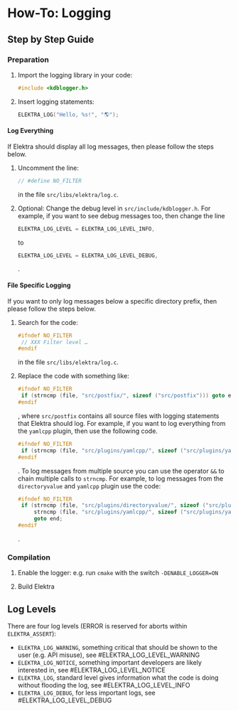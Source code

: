 # How-To: Logging

## Step by Step Guide

### Preparation

1. Import the logging library in your code:

   ```c
   #include <kdblogger.h>
   ```

2. Insert logging statements:

   ```c
   ELEKTRA_LOG("Hello, %s!", "🌎");
   ```

#### Log Everything

If Elektra should display all log messages, then please follow the steps below.

1. Uncomment the line:

   ```c
   // #define NO_FILTER
   ```

   in the file `src/libs/elektra/log.c`.

2. Optional: Change the debug level in `src/include/kdblogger.h`. For example, if you want to see debug messages too, then change the line

   ```c
   ELEKTRA_LOG_LEVEL = ELEKTRA_LOG_LEVEL_INFO,
   ```

   to

   ```c
   ELEKTRA_LOG_LEVEL = ELEKTRA_LOG_LEVEL_DEBUG,
   ```

   .

#### File Specific Logging

If you want to only log messages below a specific directory prefix, then please follow the steps below.

1. Search for the code:

   ```c
   #ifndef NO_FILTER
   	// XXX Filter level …
   #endif
   ```

   in the file `src/libs/elektra/log.c`.

2. Replace the code with something like:

   ```c
   #ifndef NO_FILTER
   	if (strncmp (file, "src/postfix/", sizeof ("src/postfix"))) goto end;
   #endif
   ```

   , where `src/postfix` contains all source files with logging statements that Elektra should log. For example, if you want to log everything from the `yamlcpp` plugin, then use the following code.

   ```c
   #ifndef NO_FILTER
   	if (strncmp (file, "src/plugins/yamlcpp/", sizeof ("src/plugins/yamlcpp"))) goto end;
   #endif
   ```

   . To log messages from multiple source you can use the operator `&&` to chain multiple calls to `strncmp`. For example, to log messages
   from the `directoryvalue` and `yamlcpp` plugin use the code:

   ```c
   #ifndef NO_FILTER
   	if (strncmp (file, "src/plugins/directoryvalue/", sizeof ("src/plugins/directoryvalue")) &&
   	    strncmp (file, "src/plugins/yamlcpp/", sizeof ("src/plugins/yamlcpp")))
   		goto end;
   #endif
   ```

   .

### Compilation

1. Enable the logger: e.g. run `cmake` with the switch `-DENABLE_LOGGER=ON`

2. Build Elektra

## Log Levels

There are four log levels (ERROR is reserved for aborts within `ELEKTRA_ASSERT`):

- `ELEKTRA_LOG_WARNING`, something critical that should be shown to the user (e.g. API misuse), see #ELEKTRA_LOG_LEVEL_WARNING
- `ELEKTRA_LOG_NOTICE`, something important developers are likely interested in, see #ELEKTRA_LOG_LEVEL_NOTICE
- `ELEKTRA_LOG`, standard level gives information what the code is doing without flooding the log, see #ELEKTRA_LOG_LEVEL_INFO
- `ELEKTRA_LOG_DEBUG`, for less important logs, see #ELEKTRA_LOG_LEVEL_DEBUG

